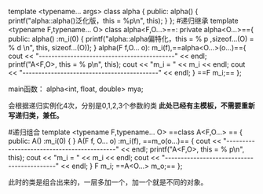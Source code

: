 template <typename... args>
class alpha {
public:	
	alpha()
	{
	printf("alpha::alpha()泛化版，this = %p\n", this);
	}
}; 
#递归继承
template <typename F,typename... O>
class alpha<F,O...>==: private alpha<O...>=={
public:
	alpha() :m_i(0) {
		printf("alpha::alpha偏特化，this = % p ,sizeof...(O) = % d \n", this, sizeof...(O));
	}
	alpha(F f,O... o): m_i(f),==alpha<O...>(o...)=={
		cout << "-------------------------------------------" << endl;
		printf("A<F,O>, this = % p\\n", this);
		cout << "m_i = " << m_i << endl;
		cout << "-------------------------------------------" << endl;
	}
	==F m_i;==
};

main函数：
	alpha<int, float, double> mya;

会根据递归实例化4次，分别是0,1,2,3个参数的类
**此处已经有主模板，不需要重新写递归类，兼任。**



#递归组合
template <typename F,typename... O>
==class A<F,O...>  ==
{
public:
	A() :m_i(0) {
	}
	A(F f, O... o) :m_i(f), ==m_o(o...)== {
		cout << "-------------------------------------------" << endl;
		printf("A<F,O>, this = % p\n", this);
		cout << "m_i = " << m_i << endl;
		cout << "-------------------------------------------" << endl;
	}
	F m_i;
	==A<O...> m_o;==
};


此时的类是组合出来的，一层多加一个，加一个就是不同的对象。

